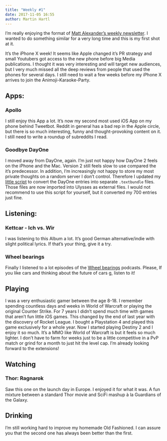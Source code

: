 ```yaml
---
title: "Weekly #1"
date: 2017-11-05 16:55
author: Martin Hartl
---
```


I’m really enjoying the format of [Matt Alexander’s weekly newsletter](https://one37.net).  I wanted to do something similar for a very long time and this is my first shot at it.

It’s the iPhone X week! It seems like Apple changed it’s PR strategy and small Youtubers got access to the new phone before big Media publications. I thought it was very interesting and will target new audiences, but I very much missed all the deep reviews from people that used the phones for several days.
I still need to wait a few weeks before my iPhone X arrives to join the Animoji-Karaoke-Party.

## Apps:
### Apollo
I still enjoy this App a lot. It’s now my second most used iOS App on my phone behind Tweetbot. Reddit in general has a bad rep in the Apple circle, but there is so much interesting, funny and thought-provoking content on it. I still need to write a roundup of subreddits I read.

### Goodbye DayOne
I moved away from DayOne, again. I’m just not happy how DayOne 2 feels on the iPhone and the Mac. Version 2 still feels slow to use compared the it’s predecessor. In addition, I’m increasingly not happy to store my most private thoughts on a random server I don’t control. Therefore I updated my [little script](https://github.com/hartlco/DayOneToMarkdownFiles) to convert the DayOne entries into separate `.textbundle` files. Those files are now imported into Ulysses as external files. I would not recommend to use this script for yourself, but it converted my 700 entries just fine.

## Listening:
### Kettcar - Ich vs. Wir
I was listening to this Album a lot. It’s good German alternative/indie with slight political lyrics. If that’s your thing, give it a try.

### Wheel bearings
Finally I listened to a lot episodes of the [Wheel bearings](https://wheelbearings.media) podcasts. Please, If you like cars and thinking about the future of cars g, listen to it!

## Playing
I was a very enthusiastic gamer between the age 8-18. I remember spending countless days and weeks in World of Warcraft or playing the original Counter Strike. For 7 years I didn’t spend much time with games that aren’t fun little iOS games. This changed by the end of last year with the discovery of Rocket League. I bought a Playstation 4 and played this game exclusively for a whole year. Now I started playing Destiny 2 and I enjoy it so much. It’s a MMO like World of Warcraft is but it feels so much lighter. I don’t have to farm for weeks just to be a little competitive in a PvP match or grind for a month to just hit the level cap. I’m already looking forward to the extensions!

## Watching
### Thor: Ragnarok
Saw this one on the launch day in Europe. I enjoyed it for what it was. A fun mixture between a standard Thor movie and SciFi mashup à la Guardians of the Galaxy.

## Drinking
I’m still working hard to improve my homemade Old Fashioned. I can assure you that the second one has always been better than the first.
